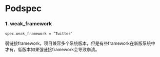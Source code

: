 # Podspec

### 1. weak_framework

`spec.weak_framework = ’Twitter’`

弱链接framework，项目兼容多个系统版本，但是有些framework在新版系统中才有，低版本如果强链接framework会导致崩溃。